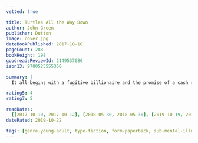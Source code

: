 ```yaml
---
vetted: true

title: Turtles All the Way Down
author: John Green
publisher: Dutton
image: cover.jpg
dateBookPublished: 2017-10-10
pageCount: 288
bookHeight: 198
goodreadsReviewId: 2149537686
isbn13: 9780525555360

summary: |
  It all begins with a fugitive billionaire and the promise of a cash reward. Turtles All the Way Down is about lifelong friendship, the intimacy of an unexpected reunion, Star Wars fan fiction, and tuatara. But at its heart is Aza Holmes, a young woman navigating daily existence within the ever-tightening spiral of her own thoughts.

rating5: 4
rating7: 5

readDates:
  [[2017-10-10, 2017-10-12], [2018-05-30, 2018-05-30], [2019-10-19, 2019-10-22]]
dateRated: 2019-10-22

tags: [genre-young-adult, type-fiction, form-paperback, sub-mental-illness]
---
```

